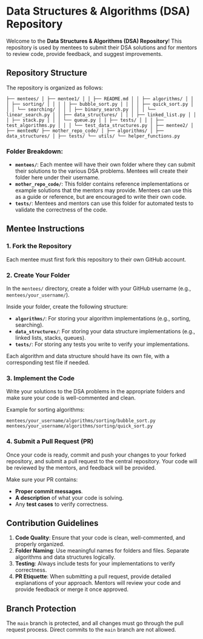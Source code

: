 # Data Structures & Algorithms (DSA) Repository

Welcome to the **Data Structures & Algorithms (DSA) Repository**! This repository is used by mentees to submit their DSA solutions and for mentors to review code, provide feedback, and suggest improvements.

## Repository Structure

The repository is organized as follows:
```
├── mentees/ │ ├── mentee1/ │ │ ├── README.md │ │ ├── algorithms/ │ │ │ ├── sorting/ │ │ │ │ ├── bubble_sort.py │ │ │ │ ├── quick_sort.py │ │ │ └── searching/ │ │ │ ├── binary_search.py │ │ │ └── linear_search.py │ │ ├── data_structures/ │ │ │ ├── linked_list.py │ │ │ ├── stack.py │ │ │ └── queue.py │ │ ├── tests/ │ │ │ ├── test_algorithms.py │ │ │ └── test_data_structures.py │ ├── mentee2/ │ ├── menteeN/ ├── mother_repo_code/ │ ├── algorithms/ │ ├── data_structures/ │ ├── tests/ └── utils/ └── helper_functions.py
```

### Folder Breakdown:
- **`mentees/`**: Each mentee will have their own folder where they can submit their solutions to the various DSA problems. Mentees will create their folder here under their username.
- **`mother_repo_code/`**: This folder contains reference implementations or example solutions that the mentors may provide. Mentees can use this as a guide or reference, but are encouraged to write their own code.
- **`tests/`**: Mentees and mentors can use this folder for automated tests to validate the correctness of the code.

## Mentee Instructions

### 1. Fork the Repository
Each mentee must first fork this repository to their own GitHub account.

### 2. Create Your Folder
In the `mentees/` directory, create a folder with your GitHub username (e.g., `mentees/your_username/`).

Inside your folder, create the following structure:
- **`algorithms/`**: For storing your algorithm implementations (e.g., sorting, searching).
- **`data_structures/`**: For storing your data structure implementations (e.g., linked lists, stacks, queues).
- **`tests/`**: For storing any tests you write to verify your implementations.

Each algorithm and data structure should have its own file, with a corresponding test file if needed.

### 3. Implement the Code
Write your solutions to the DSA problems in the appropriate folders and make sure your code is well-commented and clean.

Example for sorting algorithms:
```
mentees/your_username/algorithms/sorting/bubble_sort.py 
mentees/your_username/algorithms/sorting/quick_sort.py
```


### 4. Submit a Pull Request (PR)
Once your code is ready, commit and push your changes to your forked repository, and submit a pull request to the central repository. Your code will be reviewed by the mentors, and feedback will be provided.

Make sure your PR contains:
- **Proper commit messages**.
- **A description** of what your code is solving.
- Any **test cases** to verify correctness.

## Contribution Guidelines

1. **Code Quality**: Ensure that your code is clean, well-commented, and properly organized.
2. **Folder Naming**: Use meaningful names for folders and files. Separate algorithms and data structures logically.
3. **Testing**: Always include tests for your implementations to verify correctness.
4. **PR Etiquette**: When submitting a pull request, provide detailed explanations of your approach. Mentors will review your code and provide feedback or merge it once approved.

## Branch Protection

The `main` branch is protected, and all changes must go through the pull request process. Direct commits to the `main` branch are not allowed.

